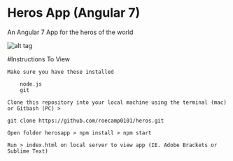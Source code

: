# Heros App (Angular 7)

An Angular 7 App for the heros of the world

![alt tag](https://i1.wp.com/comics-x-aminer.com/wp-content/uploads/2011/10/MarvelComicsApp.jpg)


#Instructions To View

    Make sure you have these installed

        node.js
        git

    Clone this repository into your local machine using the terminal (mac) or Gitbash (PC) > 
    
    git clone https://github.com/roecamp0101/heros.git
    
    Open folder herosapp > npm install > npm start
    
    Run > index.html on local server to view app (IE. Adobe Brackets or Sublime Text)
